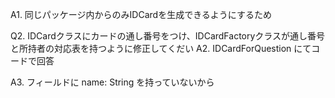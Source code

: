 A1. 同じパッケージ内からのみIDCardを生成できるようにするため

Q2. IDCardクラスにカードの通し番号をつけ、IDCardFactoryクラスが通し番号と所持者の対応表を持つように修正してくだい
A2. IDCardForQuestion にてコードで回答

A3. フィールドに name: String を持っていないから
